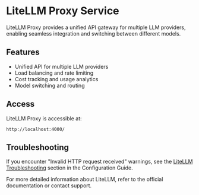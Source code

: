 # LiteLLM Proxy Service

LiteLLM Proxy provides a unified API gateway for multiple LLM providers, enabling seamless integration and switching between different models.

## Features

- Unified API for multiple LLM providers
- Load balancing and rate limiting
- Cost tracking and usage analytics
- Model switching and routing

## Access

LiteLLM Proxy is accessible at:

```
http://localhost:4000/
```

## Troubleshooting

If you encounter "Invalid HTTP request received" warnings, see the [LiteLLM Troubleshooting](../CONFIGURATION.md#litellm-troubleshooting) section in the Configuration Guide.

For more detailed information about LiteLLM, refer to the official documentation or contact support.
